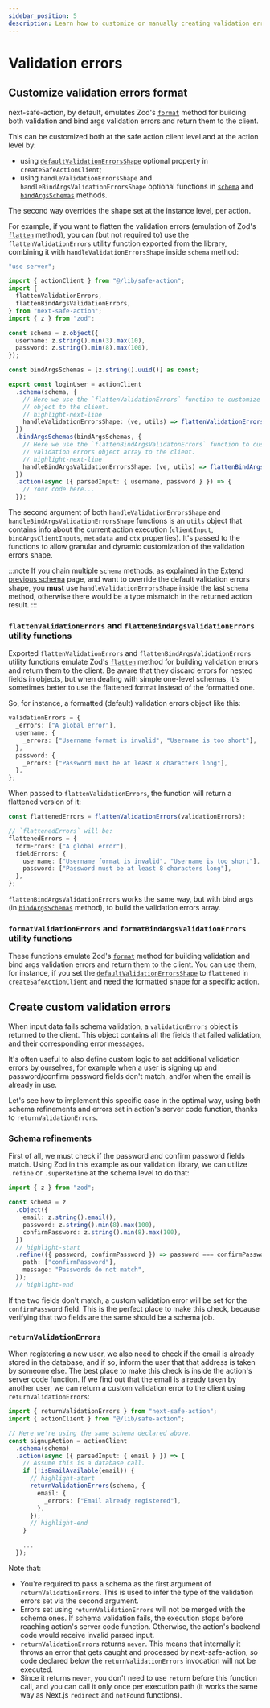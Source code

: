 ```yaml
---
sidebar_position: 5
description: Learn how to customize or manually creating validation errors.
---
```


# Validation errors

## Customize validation errors format

next-safe-action, by default, emulates Zod's [`format`](https://zod.dev/ERROR_HANDLING?id=formatting-errors) method for building both validation and bind args validation errors and return them to the client.

This can be customized both at the safe action client level and at the action level by:
- using [`defaultValidationErrorsShape`](/docs/define-actions/create-the-client#defaultvalidationerrorsshape) optional property in `createSafeActionClient`;
- using `handleValidationErrorsShape` and `handleBindArgsValidationErrorsShape` optional functions in [`schema`](/docs/define-actions/instance-methods#schema) and [`bindArgsSchemas`](/docs/define-actions/instance-methods#bindargsschemas) methods.

The second way overrides the shape set at the instance level, per action.

For example, if you want to flatten the validation errors (emulation of Zod's [`flatten`](https://zod.dev/ERROR_HANDLING?id=flattening-errors) method), you can (but not required to) use the `flattenValidationErrors` utility function exported from the library, combining it with `handleValidationErrorsShape` inside `schema` method:

```typescript src="src/app/login-action.ts"
"use server";

import { actionClient } from "@/lib/safe-action";
import {
  flattenValidationErrors,
  flattenBindArgsValidationErrors,
} from "next-safe-action";
import { z } from "zod";

const schema = z.object({
  username: z.string().min(3).max(10),
  password: z.string().min(8).max(100),
});

const bindArgsSchemas = [z.string().uuid()] as const;

export const loginUser = actionClient
  .schema(schema, {
    // Here we use the `flattenValidationErrors` function to customize the returned validation errors
    // object to the client.
    // highlight-next-line
    handleValidationErrorsShape: (ve, utils) => flattenValidationErrors(ve).fieldErrors,
  })
  .bindArgsSchemas(bindArgsSchemas, {
    // Here we use the `flattenBindArgsValidatonErrors` function to customize the returned bind args
    // validation errors object array to the client.
    // highlight-next-line
    handleBindArgsValidationErrorsShape: (ve, utils) => flattenBindArgsValidationErrors(ve),
  })
  .action(async ({ parsedInput: { username, password } }) => {
    // Your code here...
  });
```

The second argument of both `handleValidationErrorsShape` and `handleBindArgsValidationErrorsShape` functions is an `utils` object that contains info about the current action execution (`clientInput`, `bindArgsClientInputs`, `metadata` and `ctx` properties). It's passed to the functions to allow granular and dynamic customization of the validation errors shape.

:::note
If you chain multiple `schema` methods, as explained in the [Extend previous schema](/docs/define-actions/extend-previous-schemas) page, and want to override the default validation errors shape, you **must** use `handleValidationErrorsShape` inside the last `schema` method, otherwise there would be a type mismatch in the returned action result.
:::

### `flattenValidationErrors` and `flattenBindArgsValidationErrors` utility functions

Exported `flattenValidationErrors` and `flattenBindArgsValidationErrors` utility functions emulate Zod's [`flatten`](https://zod.dev/ERROR_HANDLING?id=flattening-errors) method for building validation errors and return them to the client. Be aware that they discard errors for nested fields in objects, but when dealing with simple one-level schemas, it's sometimes better to use the flattened format instead of the formatted one.

So, for instance, a formatted (default) validation errors object like this:

```typescript
validationErrors = {
  _errors: ["A global error"],
  username: {
    _errors: ["Username format is invalid", "Username is too short"],
  },
  password: {
    _errors: ["Password must be at least 8 characters long"],
  },
};
```

When passed to `flattenValidationErrors`, the function will return a flattened version of it:

```typescript
const flattenedErrors = flattenValidationErrors(validationErrors);

// `flattenedErrors` will be:
flattenedErrors = {
  formErrors: ["A global error"],
  fieldErrors: {
    username: ["Username format is invalid", "Username is too short"],
    password: ["Password must be at least 8 characters long"],
  },
};
```

`flattenBindArgsValidationErrors` works the same way, but with bind args (in [`bindArgsSchemas`](/docs/define-actions/instance-methods#bindargsschemas) method), to build the validation errors array.

### `formatValidationErrors` and `formatBindArgsValidationErrors` utility functions

These functions emulate Zod's [`format`](https://zod.dev/ERROR_HANDLING?id=formatting-errors) method for building validation and bind args validation errors and return them to the client. You can use them, for instance, if you set the [`defaultValidationErrorsShape`](/docs/define-actions/create-the-client#defaultvalidationerrorsshape) to `flattened` in `createSafeActionClient` and need the formatted shape for a specific action.

## Create custom validation errors

When input data fails schema validation, a `validationErrors` object is returned to the client. This object contains all the fields that failed validation, and their corresponding error messages.

It's often useful to also define custom logic to set additional validation errors by ourselves, for example when a user is signing up and password/confirm password fields don't match, and/or when the email is already in use.

Let's see how to implement this specific case in the optimal way, using both schema refinements and errors set in action's server code function, thanks to `returnValidationErrors`.

### Schema refinements

First of all, we must check if the password and confirm password fields match. Using Zod in this example as our validation library, we can utilize `.refine` or `.superRefine` at the schema level to do that:

```typescript
import { z } from "zod";

const schema = z
  .object({
    email: z.string().email(),
    password: z.string().min(8).max(100),
    confirmPassword: z.string().min(8).max(100),
  })
  // highlight-start
  .refine(({ password, confirmPassword }) => password === confirmPassword, {
    path: ["confirmPassword"],
    message: "Passwords do not match",
  });
  // highlight-end
```

If the two fields don't match, a custom validation error will be set for the `confirmPassword` field. This is the perfect place to make this check, because verifying that two fields are the same should be a schema job.

### `returnValidationErrors`

When registering a new user, we also need to check if the email is already stored in the database, and if so, inform the user that that address is taken by someone else. The best place to make this check is inside the action's server code function. If we find out that the email is already taken by another user, we can return a custom validation error to the client using `returnValidationErrors`:

```typescript
import { returnValidationErrors } from "next-safe-action";
import { actionClient } from "@/lib/safe-action";

// Here we're using the same schema declared above.
const signupAction = actionClient
  .schema(schema)
  .action(async ({ parsedInput: { email } }) => {
    // Assume this is a database call.
    if (!isEmailAvailable(email)) {
      // highlight-start
      returnValidationErrors(schema, {
        email: {
          _errors: ["Email already registered"],
        },
      });
      // highlight-end
    }

    ...
  });
```

Note that:

- You're required to pass a schema as the first argument of `returnValidationErrors`. This is used to infer the type of the validation errors set via the second argument.
- Errors set using `returnValidationErrors` will not be merged with the schema ones. If schema validation fails, the execution stops before reaching action's server code function. Otherwise, the action's backend code would receive invalid parsed input.
- `returnValidationErrors` returns `never`. This means that internally it throws an error that gets caught and processed by next-safe-action, so code declared below the `returnValidationErrors` invocation will not be executed.
- Since it returns `never`, you don't need to use `return` before this function call, and you can call it only once per execution path (it works the same way as Next.js `redirect` and `notFound` functions).